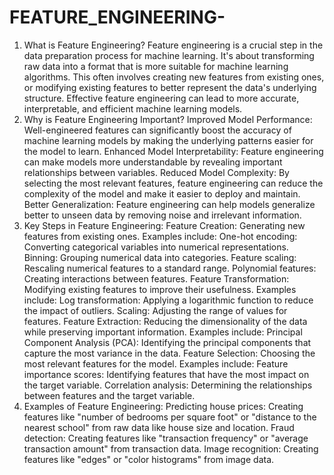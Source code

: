# FEATURE_ENGINEERING-
1. What is Feature Engineering?
Feature engineering is a crucial step in the data preparation process for machine learning. 
It's about transforming raw data into a format that is more suitable for machine learning algorithms. 
This often involves creating new features from existing ones, or modifying existing features to better represent the data's underlying structure. 
Effective feature engineering can lead to more accurate, interpretable, and efficient machine learning models. 
2. Why is Feature Engineering Important? 
Improved Model Performance:
Well-engineered features can significantly boost the accuracy of machine learning models by making the underlying patterns easier for the model to learn. 
Enhanced Model Interpretability:
Feature engineering can make models more understandable by revealing important relationships between variables. 
Reduced Model Complexity:
By selecting the most relevant features, feature engineering can reduce the complexity of the model and make it easier to deploy and maintain. 
Better Generalization:
Feature engineering can help models generalize better to unseen data by removing noise and irrelevant information. 
3. Key Steps in Feature Engineering:
Feature Creation:
Generating new features from existing ones. Examples include: 
One-hot encoding: Converting categorical variables into numerical representations. 
Binning: Grouping numerical data into categories. 
Feature scaling: Rescaling numerical features to a standard range. 
Polynomial features: Creating interactions between features. 
Feature Transformation:
Modifying existing features to improve their usefulness. Examples include: 
Log transformation: Applying a logarithmic function to reduce the impact of outliers. 
Scaling: Adjusting the range of values for features. 
Feature Extraction:
Reducing the dimensionality of the data while preserving important information. Examples include: 
Principal Component Analysis (PCA): Identifying the principal components that capture the most variance in the data. 
Feature Selection:
Choosing the most relevant features for the model. Examples include: 
Feature importance scores: Identifying features that have the most impact on the target variable. 
Correlation analysis: Determining the relationships between features and the target variable. 
4. Examples of Feature Engineering: 
Predicting house prices: Creating features like "number of bedrooms per square foot" or "distance to the nearest school" from raw data like house size and location. 
Fraud detection: Creating features like "transaction frequency" or "average transaction amount" from transaction data. 
Image recognition: Creating features like "edges" or "color histograms" from image data. 
